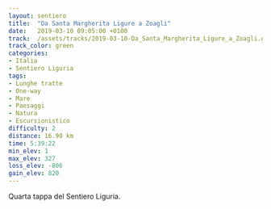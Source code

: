 ```yaml
---
layout: sentiero
title:  "Da Santa Margherita Ligure a Zoagli"
date:   2019-03-10 09:05:00 +0100
track:  /assets/tracks/2019-03-10-Da_Santa_Margherita_Ligure_a_Zoagli.gpx
track_color: green
categories:
- Italia
- Sentiero Liguria
tags:
- Lunghe tratte
- One-way
- Mare
- Paesaggi
- Natura
- Escursionistico
difficulty: 2
distance: 16.90 km
time: 5:39:22
min_elev: 1
max_elev: 327
loss_elev: -806
gain_elev: 820
---
```


Quarta tappa del Sentiero Liguria.
